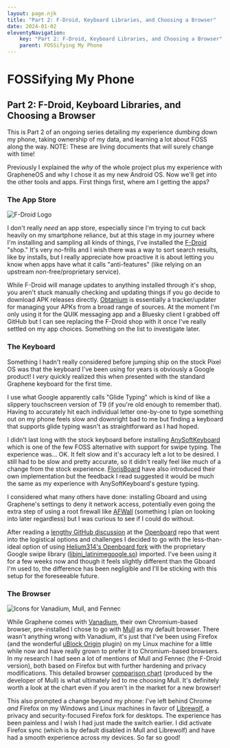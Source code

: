 ```yaml
---
layout: page.njk
title: "Part 2: F-Droid, Keyboard Libraries, and Choosing a Browser"
date: 2024-01-02
eleventyNavigation:
    key: "Part 2: F-Droid, Keyboard Libraries, and Choosing a Browser"
    parent: FOSSifying My Phone
---
```

# FOSSifying My Phone

## Part 2: F-Droid, Keyboard Libraries, and Choosing a Browser

This is Part 2 of an ongoing series detailing my experience dumbing down my phone, taking ownership of my data, and learning a lot about FOSS along the way. NOTE: These are living documents that will surely change with time!

Previously I explained the _why_ of the whole project plus my experience with GrapheneOS and why I chose it as my new Android OS. Now we'll get into the other tools and apps. First things first, where am I getting the apps? 

### The App Store
![F-Droid Logo](https://dev-to-uploads.s3.amazonaws.com/uploads/articles/py26ktbj4f6ucabkpt5c.jpg)

I don't really _need_ an app store, especially since I'm trying to cut back heavily on my smartphone reliance, but at this stage in my journey where I'm installing and sampling all kinds of things, I've installed the [F-Droid](https://f-droid.org/en/) "shop." It's very no-frills and I wish there was a way to sort search results, like by installs, but I really appreciate how proactive it is about letting you know when apps have what it calls "anti-features" (like relying on an upstream non-free/proprietary service).

While F-Droid will manage updates to anything installed through it's shop, you aren't stuck manually checking and updating things if you go decide to download APK releases directly. [Obtanium](https://github.com/ImranR98/Obtainium) is essentially a tracker/updater for managing your APKs from a broad range of sources. At the moment I'm only using it for the QUIK messaging app and a Bluesky client I grabbed off GitHub but I can see replacing the F-Droid shop with it once I've really settled on my app choices. Something on the list to investigate later.

### The Keyboard

Something I hadn't really considered before jumping ship on the stock Pixel OS was that the keyboard I've been using for years is obviously a Google product! I _very_ quickly realized this when presented with the standard Graphene keyboard for the first time.

I use what Google apparently calls "Glide Typing" which is kind of like a slippery touchscreen version of T9 (if you're old enough to remember that). Having to accurately hit each individual letter one-by-one to type something out on my phone feels slow and downright bad to me but finding a keyboard that supports glide typing wasn't as straightforward as I had hoped.

I didn't last long with the stock keyboard before installing [AnySoftKeyboard](https://anysoftkeyboard.github.io/) which is one of the few FOSS alternative with support for swipe typing. The experience was... OK. It felt slow and it's accuracy left a lot to be desired. I still had to be slow and pretty accurate, so it didn't really feel like much of a change from the stock experience. [FlorisBoard](https://github.com/florisboard/florisboard) have also introduced their own implementation but the feedback I read suggested it would be much the same as my experience with AnySoftKeyboard's gesture typing.

I considered what many others have done: installing Gboard and using Graphene's settings to deny it network access, potentially even going the extra step of using a root firewall like [AFWall](https://github.com/ukanth/afwall) (something I plan on looking into later regardless) but I was curious to see if I could do without.

After reading a [lengthy GitHub discussion](https://github.com/openboard-team/openboard/issues/3) at the [Openboard](https://github.com/openboard-team/openboard) repo that went into the logistical options and challenges I decided to go with the less-than-ideal option of using [Helium314's Openboard fork](https://github.com/Helium314/openboard) with the proprietary Google swipe library ([libjni_latinimegoogle.so](https://github.com/erkserkserks/openboard/tree/master/app/src/main/jniLibs)) imported. I've been using it for a few weeks now and though it feels slightly different than the Gboard I'm used to, the difference has been negligible and I'll be sticking with this setup for the foreseeable future.

### The Browser

![Icons for Vanadium, Mull, and Fennec](https://dev-to-uploads.s3.amazonaws.com/uploads/articles/lnhegh6v6rr6whfe0on8.jpeg)

While Graphene comes with [Vanadium](https://github.com/GrapheneOS/Vanadium), their own Chromium-based browser, pre-installed I chose to go with [Mull](https://github.com/divested-mobile/mull-fenix) as my default browser. There wasn't anything wrong with Vanadium, it's just that I've been using Firefox (and the wonderful [uBlock Origin](https://ublockorigin.com/) plugin) on my Linux machine for a little while now and have really grown to prefer it to Chromium-based browsers. In my research I had seen a lot of mentions of Mull and Fennec (the F-Droid version), both based on Firefox but with further hardening and privacy modifications. This detailed browser [comparison chart](https://divestos.org/pages/browsers#fenix-based) (produced by the developer of Mull) is what ultimately led to me choosing Mull. It's definitely worth a look at the chart even if you aren't in the market for a new browser!

This also prompted a change beyond my phone: I've left behind Chrome _and_ Firefox on my Windows and Linux machines in favor of [Librewolf](https://librewolf.net/), a privacy and security-focused Firefox fork for desktops. The experience has been painless and I wish I had just made the switch earlier. I did activate Firefox sync (which is by default disabled in Mull and Librewolf) and have had a smooth experience across my devices. So far so good!
